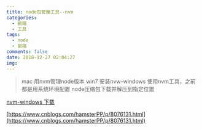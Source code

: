 ```yaml
---
title: node包管理工具--nvm
categories:
  - 前端
  - 工具
tags:
  - node
  - 前端
comments: false
date: 2018-12-27 02:04:27
img:
---
```


> mac 用nvm管理node版本
> win7 安装nvw-windows 使用nvm工具，之前都是用系统环境配置 node压缩包下载并解压到指定位置
 
[nvm-windows 下载](https://github.com/coreybutler/nvm-windows/releases)




[https://www.cnblogs.com/hamsterPP/p/8076131.html](https://www.cnblogs.com/hamsterPP/p/8076131.html)
